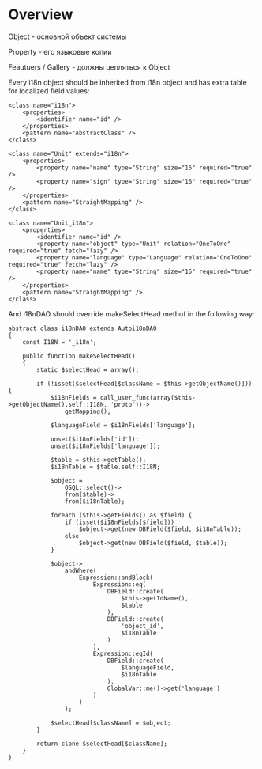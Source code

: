 Overview
=====
Object - основной объект системы

Property - его языковые копии

Feautuers / Gallery - должны цепляться к Object



Every i18n object should be inherited from i18n object and has extra table for localized field values:

	<class name="i18n">
		<properties>
			<identifier name="id" />
		</properties>
		<pattern name="AbstractClass" />
	</class>
	
	<class name="Unit" extends="i18n">
		<properties>
			<property name="name" type="String" size="16" required="true" />
			<property name="sign" type="String" size="16" required="true" />
		</properties>
		<pattern name="StraightMapping" />
	</class>

	<class name="Unit_i18n">
		<properties>
			<identifier name="id" />
			<property name="object" type="Unit" relation="OneToOne" required="true" fetch="lazy" />
			<property name="language" type="Language" relation="OneToOne" required="true" fetch="lazy" />
			<property name="name" type="String" size="16" required="true" />
		</properties>
		<pattern name="StraightMapping" />
	</class>

And i18nDAO should override makeSelectHead methof in the following way:

	abstract class i18nDAO extends Autoi18nDAO
	{
		const I18N = '_i18n';
		
		public function makeSelectHead()
		{
			static $selectHead = array();
			
			if (!isset($selectHead[$className = $this->getObjectName()])) {
				$i18nFields = call_user_func(array($this->getObjectName().self::I18N, 'proto'))->
					getMapping();
				
				$languageField = $i18nFields['language'];
				
				unset($i18nFields['id']);
				unset($i18nFields['language']);
				
				$table = $this->getTable();
				$i18nTable = $table.self::I18N;
				
				$object =
					OSQL::select()->
					from($table)->
					from($i18nTable);
				
				foreach ($this->getFields() as $field) {
					if (isset($i18nFields[$field]))
						$object->get(new DBField($field, $i18nTable));
					else
						$object->get(new DBField($field, $table));
				}
				
				$object->
					andWhere(
						Expression::andBlock(
							Expression::eq(
								DBField::create(
									$this->getIdName(),
									$table
								),
								DBField::create(
									'object_id',
									$i18nTable
								)
							),
							Expression::eqId(
								DBField::create(
									$languageField,
									$i18nTable
								),
								GlobalVar::me()->get('language')
							)
						)
					);
				
				$selectHead[$className] = $object;
			}
			
			return clone $selectHead[$className];
		}
	}